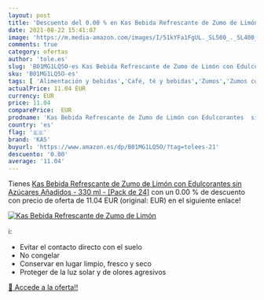 ```yaml
---
layout: post
title: 'Descuento del 0.00 % en Kas Bebida Refrescante de Zumo de Limón '
date: 2021-08-22 15:41:07
image: 'https://m.media-amazon.com/images/I/51kYFa1FgUL._SL500_._SL400_.jpg'
comments: true
category: ofertas
author: 'tole.es'
slug: 'B01MG1LQ5O-es Kas Bebida Refrescante de Zumo de Limón con Edulcorantes...'
sku: 'B01MG1LQ5O-es'
tags: [ 'Alimentación y bebidas','Café, té y bebidas','Zumos','Zumos con gas','de','kas','zumo', ]
actualPrice: 11.04 EUR
currency: EUR
price: 11.04
comparePrice:  EUR
prodname: 'Kas Bebida Refrescante de Zumo de Limón con Edulcorantes  sin Azúcares Añadidos - 330 ml - [Pack de 24]'
country: 'es'
flag: '🇪🇸'
brand: 'KAS'
buyurl: 'https://www.amazon.es/dp/B01MG1LQ5O/?tag=tolees-21'
descuento: '0.00'
average: '11.04'
---
```


Tienes [Kas Bebida Refrescante de Zumo de Limón con Edulcorantes  sin Azúcares Añadidos - 330 ml - [Pack de 24]](https://www.amazon.es/dp/B01MG1LQ5O/?tag=tolees-21) con un 0.00 % de descuento con precio de oferta de 11.04 EUR (original:  EUR) en el siguiente enlace!

[![Kas Bebida Refrescante de Zumo de Limón ](https://m.media-amazon.com/images/I/51kYFa1FgUL._SL500_._SL400_.jpg)](https://www.amazon.es/dp/B01MG1LQ5O/?tag=tolees-21)

ℹ️:

- Evitar el contacto directo con el suelo
- No congelar
- Conservar en lugar limpio, fresco y seco
- Proteger de la luz solar y de olores agresivos

[🛒 Accede a la oferta!!](https://www.amazon.es/dp/B01MG1LQ5O/?tag=tolees-21)
